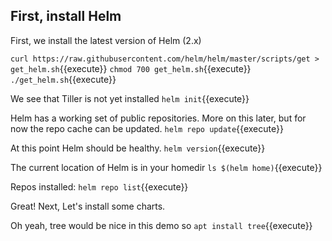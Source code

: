 
## First, install Helm

First, we install the latest version of Helm (2.x)

`curl https://raw.githubusercontent.com/helm/helm/master/scripts/get > get_helm.sh`{{execute}}
`chmod 700 get_helm.sh`{{execute}}
`./get_helm.sh`{{execute}}

We see that Tiller is not yet installed
`helm init`{{execute}}

Helm has a working set of public repositories. More on this later, but for now the repo cache can be updated.
`helm repo update`{{execute}}

At this point Helm should be healthy.
`helm version`{{execute}}

The current location of Helm is in your homedir
`ls $(helm home)`{{execute}}

Repos installed:
`helm repo list`{{execute}}

Great! Next, Let's install some charts.

Oh yeah, tree would be nice in this demo so
`apt install tree`{{execute}}
